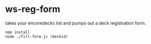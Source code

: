 # ws-reg-form

takes your encoredecks list and pumps out a deck registration form.

```
npm install
node ./fill-form.js (deckid)
